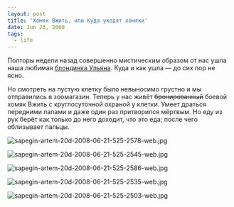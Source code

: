 ```yaml
---
layout: post
title: 'Хомяк Вжить, или Куда уходят хомяки'
date: Jun 23, 2008
tags:
  - life
---
```


Полторы недели назад совершенно мистическим образом от нас ушла наша любимая [блондинка Ульяна](http://birdwatcher.ru/blog/1942/ "Хомячиха Улька"). Куда и как ушла — до сих пор не ясно.

Но смотреть на пустую клетку было невыносимо грустно и мы отправились в зоомагазин. Теперь у нас живёт ~~бронированный~~ боевой хомяк Вжить с круглосуточной охраной у клетки. Умеет драться передними лапами и даже один раз притворился мёртвым. Но еду из рук берёт как только до него доходит, что это еда; после чего облизывает пальцы.

![sapegin-artem-20d-2008-06-21-525-2578-web.jpg](upload://sapegin-artem-20d-2008-06-21-525-2578-web.jpg)

<!--more-->

![sapegin-artem-20d-2008-06-21-525-2545-web.jpg](upload://sapegin-artem-20d-2008-06-21-525-2545-web.jpg)

![sapegin-artem-20d-2008-06-21-525-2586-web.jpg](upload://sapegin-artem-20d-2008-06-21-525-2586-web.jpg)

![sapegin-artem-20d-2008-06-21-525-2535-web.jpg](upload://sapegin-artem-20d-2008-06-21-525-2535-web.jpg)

![sapegin-artem-20d-2008-06-21-525-2503-web.jpg](upload://sapegin-artem-20d-2008-06-21-525-2503-web.jpg)
